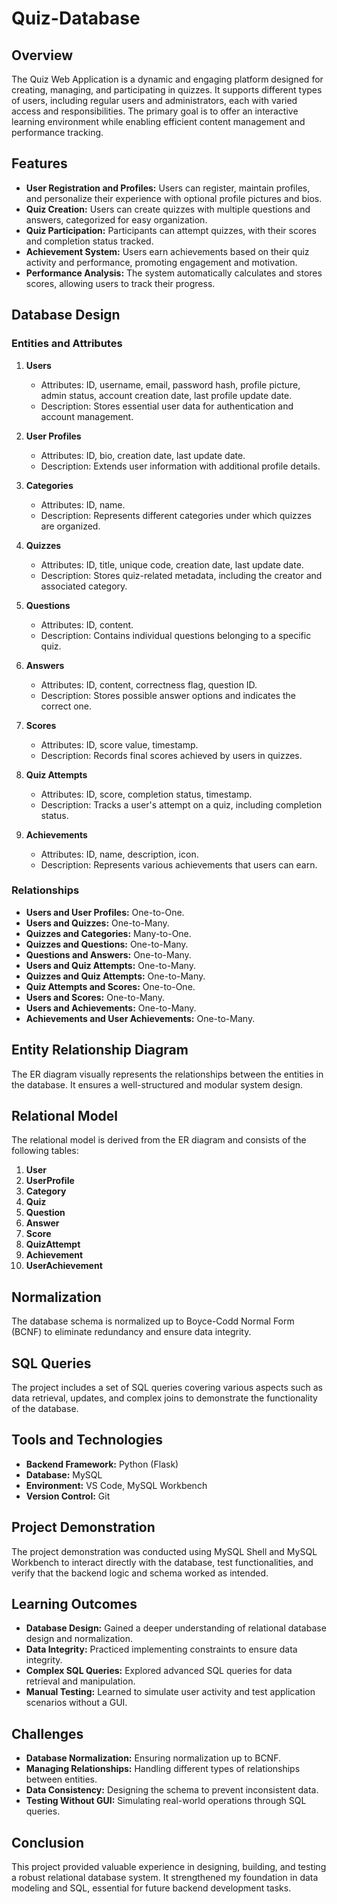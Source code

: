 # Quiz-Database

## Overview
The Quiz Web Application is a dynamic and engaging platform designed for creating, managing, and participating in quizzes. It supports different types of users, including regular users and administrators, each with varied access and responsibilities. The primary goal is to offer an interactive learning environment while enabling efficient content management and performance tracking.

## Features
- **User Registration and Profiles:** Users can register, maintain profiles, and personalize their experience with optional profile pictures and bios.
- **Quiz Creation:** Users can create quizzes with multiple questions and answers, categorized for easy organization.
- **Quiz Participation:** Participants can attempt quizzes, with their scores and completion status tracked.
- **Achievement System:** Users earn achievements based on their quiz activity and performance, promoting engagement and motivation.
- **Performance Analysis:** The system automatically calculates and stores scores, allowing users to track their progress.

## Database Design

### Entities and Attributes

1. **Users**
   - Attributes: ID, username, email, password hash, profile picture, admin status, account creation date, last profile update date.
   - Description: Stores essential user data for authentication and account management.

2. **User Profiles**
   - Attributes: ID, bio, creation date, last update date.
   - Description: Extends user information with additional profile details.

3. **Categories**
   - Attributes: ID, name.
   - Description: Represents different categories under which quizzes are organized.

4. **Quizzes**
   - Attributes: ID, title, unique code, creation date, last update date.
   - Description: Stores quiz-related metadata, including the creator and associated category.

5. **Questions**
   - Attributes: ID, content.
   - Description: Contains individual questions belonging to a specific quiz.

6. **Answers**
   - Attributes: ID, content, correctness flag, question ID.
   - Description: Stores possible answer options and indicates the correct one.

7. **Scores**
   - Attributes: ID, score value, timestamp.
   - Description: Records final scores achieved by users in quizzes.

8. **Quiz Attempts**
   - Attributes: ID, score, completion status, timestamp.
   - Description: Tracks a user's attempt on a quiz, including completion status.

9. **Achievements**
   - Attributes: ID, name, description, icon.
   - Description: Represents various achievements that users can earn.

### Relationships
- **Users and User Profiles:** One-to-One.
- **Users and Quizzes:** One-to-Many.
- **Quizzes and Categories:** Many-to-One.
- **Quizzes and Questions:** One-to-Many.
- **Questions and Answers:** One-to-Many.
- **Users and Quiz Attempts:** One-to-Many.
- **Quizzes and Quiz Attempts:** One-to-Many.
- **Quiz Attempts and Scores:** One-to-One.
- **Users and Scores:** One-to-Many.
- **Users and Achievements:** One-to-Many.
- **Achievements and User Achievements:** One-to-Many.

## Entity Relationship Diagram
The ER diagram visually represents the relationships between the entities in the database. It ensures a well-structured and modular system design.

## Relational Model
The relational model is derived from the ER diagram and consists of the following tables:
1. **User**
2. **UserProfile**
3. **Category**
4. **Quiz**
5. **Question**
6. **Answer**
7. **Score**
8. **QuizAttempt**
9. **Achievement**
10. **UserAchievement**

## Normalization
The database schema is normalized up to Boyce-Codd Normal Form (BCNF) to eliminate redundancy and ensure data integrity.

## SQL Queries
The project includes a set of SQL queries covering various aspects such as data retrieval, updates, and complex joins to demonstrate the functionality of the database.

## Tools and Technologies
- **Backend Framework:** Python (Flask)
- **Database:** MySQL
- **Environment:** VS Code, MySQL Workbench
- **Version Control:** Git

## Project Demonstration
The project demonstration was conducted using MySQL Shell and MySQL Workbench to interact directly with the database, test functionalities, and verify that the backend logic and schema worked as intended.

## Learning Outcomes
- **Database Design:** Gained a deeper understanding of relational database design and normalization.
- **Data Integrity:** Practiced implementing constraints to ensure data integrity.
- **Complex SQL Queries:** Explored advanced SQL queries for data retrieval and manipulation.
- **Manual Testing:** Learned to simulate user activity and test application scenarios without a GUI.

## Challenges
- **Database Normalization:** Ensuring normalization up to BCNF.
- **Managing Relationships:** Handling different types of relationships between entities.
- **Data Consistency:** Designing the schema to prevent inconsistent data.
- **Testing Without GUI:** Simulating real-world operations through SQL queries.

## Conclusion
This project provided valuable experience in designing, building, and testing a robust relational database system. It strengthened my foundation in data modeling and SQL, essential for future backend development tasks.
